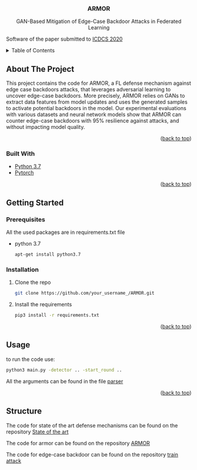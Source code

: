 <div id="top"></div>





<!-- PROJECT LOGO -->
<br />
<div align="center">

  <h3 align="center">ARMOR</h3>

  <p align="center">
    GAN-Based Mitigation of Edge-Case Backdoor Attacks in Federated Learning

  </p>


</div>


 Software of the paper submitted to [ICDCS 2020](https://icdcs2022.icdcs.org/)

<!-- TABLE OF CONTENTS -->
<details>
  <summary>Table of Contents</summary>
  <ol>
    <li>
      <a href="#about-the-project">About The Project</a>
      <ul>
        <li><a href="#built-with">Built With</a></li>
      </ul>
    </li>
    <li>
      <a href="#getting-started">Getting Started</a>
      <ul>
        <li><a href="#prerequisites">Prerequisites</a></li>
        <li><a href="#installation">Installation</a></li>
      </ul>
    </li>
    <li><a href="#usage">Usage</a></li>

  </ol>
</details>



<!-- ABOUT THE PROJECT -->
## About The Project


This project contains the code for ARMOR, a FL defense mechanism against edge case backdoors attacks, that leverages adversarial learning to uncover edge-case backdoors. More precisely, ARMOR relies on GANs to extract data features from model updates and uses the generated samples to activate potential backdoors in the model.  Our experimental evaluations with various datasets and neural network models show that ARMOR can counter edge-case backdoors with 95% resilience against attacks, and without impacting model quality.

<p align="right">(<a href="#top">back to top</a>)</p>



### Built With



* [Python 3.7](https://www.python.org/downloads/release/python-370/)
* [Pytorch](https://pytorch.org/)

<p align="right">(<a href="#top">back to top</a>)</p>



<!-- GETTING STARTED -->
## Getting Started



### Prerequisites

All the used packages are in requirements.txt file
* python 3.7
  ```sh
  apt-get install python3.7
  ```

### Installation



1. Clone the repo
   ```sh
   git clone https://github.com/your_username_/ARMOR.git
   ```
3. Install the requirements
   ```sh
   pip3 install -r requirements.txt
   ```

<p align="right">(<a href="#top">back to top</a>)</p>



<!-- USAGE EXAMPLES -->
## Usage

to run the code use:
   ```sh
   python3 main.py -detector .. -start_round ..
   ```
   
   All the arguments can be found in the file <a href="/src/parser.py">parser</a>



<p align="right">(<a href="#top">back to top</a>)</p>


## Structure

The code for state of the art defense mechanisms can be found on the repository <a href="../src/StateOfTheArt/">State of the art </a>

The code for armor can be found on the repository <a href="../src/ARMOR/">ARMOR</a>

The code for edge-case backdoor can be found on the repository <a href="../src/train/">train attack</a>

